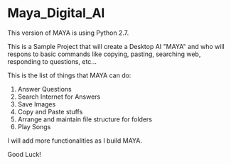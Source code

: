 # Maya_Digital_AI

This version of MAYA is using Python 2.7.

This is a Sample Project that will create a Desktop AI "MAYA" and who will respons to basic commands like copying, pasting, searching web, responding to questions, etc...

This is the list of things that MAYA can do:
1. Answer Questions
2. Search Internet for Answers
3. Save Images
4. Copy and Paste stuffs
5. Arrange and maintain file structure for folders
6. Play Songs


I will add more functionalities as I build MAYA.

Good Luck!

